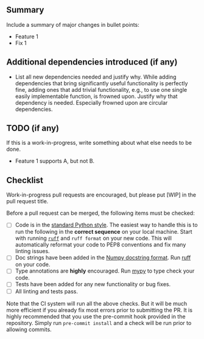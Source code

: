 ## Summary

Include a summary of major changes in bullet points:

* Feature 1
* Fix 1

## Additional dependencies introduced (if any)

* List all new dependencies needed and justify why. While adding dependencies that bring
  significantly useful functionality is perfectly fine, adding ones that add trivial
  functionality, e.g., to use one single easily implementable function, is frowned upon.
  Justify why that dependency is needed. Especially frowned upon are circular dependencies.

## TODO (if any)

If this is a work-in-progress, write something about what else needs to be done.

* Feature 1 supports A, but not B.

## Checklist

Work-in-progress pull requests are encouraged, but please put [WIP] in the pull request
title.

Before a pull request can be merged, the following items must be checked:

* [ ] Code is in the [standard Python style](https://www.python.org/dev/peps/pep-0008/).
  The easiest way to handle this is to run the following in the **correct sequence** on
  your local machine. Start with running [`ruff`](https://docs.astral.sh/ruff) and `ruff format` on your new code. This will
  automatically reformat your code to PEP8 conventions and fix many linting issues.
* [ ] Doc strings have been added in the [Numpy docstring format](https://sphinxcontrib-napoleon.readthedocs.io/en/latest/example_numpy.html).
  Run [ruff](https://beta.ruff.rs/docs/rules/#pydocstyle-d) on your code.
* [ ] Type annotations are **highly** encouraged. Run [mypy](http://mypy-lang.org) to
  type check your code.
* [ ] Tests have been added for any new functionality or bug fixes.
* [ ] All linting and tests pass.

Note that the CI system will run all the above checks. But it will be much more
efficient if you already fix most errors prior to submitting the PR. It is highly
recommended that you use the pre-commit hook provided in the repository. Simply run
`pre-commit install` and a check will be run prior to allowing commits.
